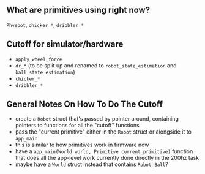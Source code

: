 ## What are primitives using right now?
`Physbot`, `chicker_*`, `dribbler_*`

## Cutoff for simulator/hardware
- `apply_wheel_force`
- `dr_*` (to be split up and renamed to `robot_state_estimation` and `ball_state_estimation`)
- `chicker_*`
- `dribbler_*`

## General Notes On How To Do The Cutoff
- create a `Robot` struct that's passed by pointer around, containing pointers to functions for all the "cutoff" functions
- pass the "current primitive" either in the `Robot` struct or alongside it to `app_main`
- this is similar to how primitives work in firmware now
- have a `app_main(World world, Primitive current_primitive)` function that does all the app-level work currently done directly in the 200hz task
- maybe have a `World` struct instead that contains `Robot`, `Ball`?
